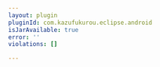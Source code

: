 ```yaml
---
layout: plugin
pluginId: com.kazufukurou.eclipse.android
isJarAvailable: true
error: ''
violations: []

---
```


